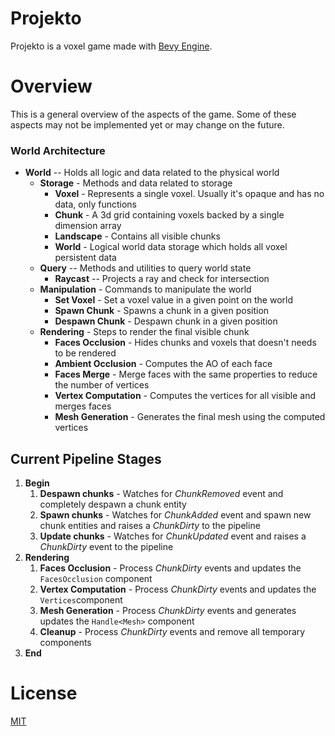 # Projekto

Projekto is a voxel game made with [Bevy Engine](https://github.com/bevyengine/bevy).


# Overview

This is a general overview of the aspects of the game. Some of these aspects may not be implemented yet or may change on the future.

### World Architecture

- **World** -- Holds all logic and data related to the physical world
  - **Storage** - Methods and data related to storage
    - **Voxel** - Represents a single voxel. Usually it's opaque and has no data, only functions
    - **Chunk** - A 3d grid containing voxels backed by a single dimension array
    - **Landscape** - Contains all visible chunks
    - **World** - Logical world data storage which holds all voxel persistent data
  - **Query** -- Methods and utilities to query world state
    - **Raycast** -- Projects a ray and check for intersection
  - **Manipulation** - Commands to manipulate the world 
    - **Set Voxel** - Set a voxel value in a given point on the world
    - **Spawn Chunk**  - Spawns a chunk in a given position
    - **Despawn Chunk** - Despawn chunk in a given position
  <!--- **Propagation** - Any computation task that needs propagate some value over the world
    - **Light** - Propagates sun and artificial light over the world
    - **Water** - Propagates water over the world
    - **Fire** - Propagates fire over the world
    - **Physics** - Propagate physics behavior, like structures collapse, over the world -->
  - **Rendering** - Steps to render the final visible chunk
    - **Faces Occlusion** - Hides chunks and voxels that doesn't needs to be rendered
    - **Ambient Occlusion** - Computes the AO of each face
    - **Faces Merge** - Merge faces with the same properties to reduce the number of vertices
    - **Vertex Computation** - Computes the vertices for all visible and merges faces 
    - **Mesh Generation** - Generates the final mesh using the computed vertices

## Current Pipeline Stages

1. **Begin**
    1. **Despawn chunks** - Watches for *ChunkRemoved* event and completely despawn a chunk entity
    2. **Spawn chunks** - Watches for *ChunkAdded* event and spawn new chunk entities and raises a *ChunkDirty* to the pipeline
    3. **Update chunks** - Watches for *ChunkUpdated* event and raises a *ChunkDirty* event to the pipeline
2. **Rendering**
    1. **Faces Occlusion** - Process *ChunkDirty* events and updates the `FacesOcclusion` component
    2. **Vertex Computation** - Process *ChunkDirty* events and updates the `Vertices`component
    3. **Mesh Generation** - Process *ChunkDirty* events and generates updates the `Handle<Mesh>` component
    4. **Cleanup** - Process *ChunkDirty* events and remove all temporary components
3. **End**


# License
[MIT](https://choosealicense.com/licenses/mit/)